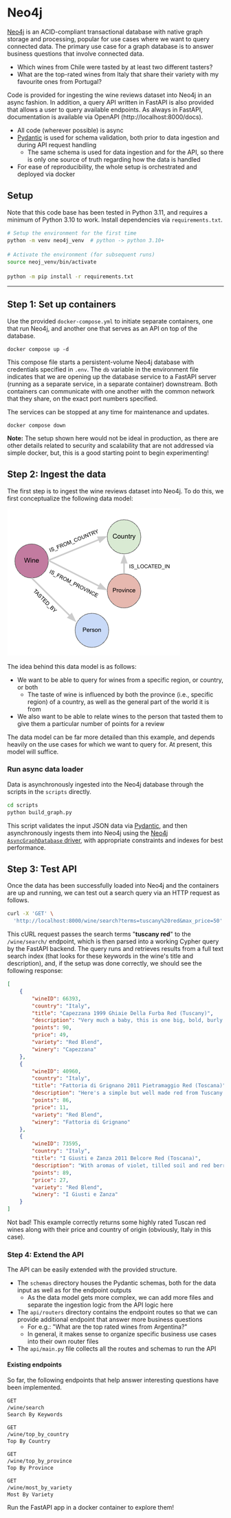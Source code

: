 # Neo4j

[Neo4j](https://neo4j.com/) is an ACID-compliant transactional database with native graph storage and processing, popular for use cases where we want to query connected data. The primary use case for a graph database is to answer business questions that involve connected data.

* Which wines from Chile were tasted by at least two different tasters?
* What are the top-rated wines from Italy that share their variety with my favourite ones from Portugal?

Code is provided for ingesting the wine reviews dataset into Neo4j in an async fashion. In addition, a query API written in FastAPI is also provided that allows a user to query available endpoints. As always in FastAPI, documentation is available via OpenAPI (http://localhost:8000/docs).

* All code (wherever possible) is async
* [Pydantic](https://docs.pydantic.dev) is used for schema validation, both prior to data ingestion and during API request handling
  * The same schema is used for data ingestion and for the API, so there is only one source of truth regarding how the data is handled
* For ease of reproducibility, the whole setup is orchestrated and deployed via docker

## Setup

Note that this code base has been tested in Python 3.11, and requires a minimum of Python 3.10 to work. Install dependencies via `requirements.txt`.

```sh
# Setup the environment for the first time
python -m venv neo4j_venv  # python -> python 3.10+

# Activate the environment (for subsequent runs)
source neoj_venv/bin/activate

python -m pip install -r requirements.txt
```

--- 

## Step 1: Set up containers

Use the provided `docker-compose.yml` to initiate separate containers, one that run Neo4j, and another one that serves as an API on top of the database.

```
docker compose up -d
```

This compose file starts a persistent-volume Neo4j database with credentials specified in `.env`. The `db` variable in the environment file indicates that we are opening up the database service to a FastAPI server (running as a separate service, in a separate container) downstream. Both containers can communicate with one another with the common network that they share, on the exact port numbers specified.

The services can be stopped at any time for maintenance and updates.

```
docker compose down
```

**Note:** The setup shown here would not be ideal in production, as there are other details related to security and scalability that are not addressed via simple docker, but, this is a good starting point to begin experimenting!


## Step 2: Ingest the data

The first step is to ingest the wine reviews dataset into Neo4j. To do this, we first conceptualize the following data model:

![](./assets/data_model.png)

The idea behind this data model is as follows:

* We want to be able to query for wines from a specific region, or country, or both
  * The taste of wine is influenced by both the province (i.e., specific region) of a country, as well as the general part of the world it is from
* We also want to be able to relate wines to the person that tasted them to give them a particular number of points for a review

The data model can be far more detailed than this example, and depends heavily on the use cases for which we want to query for. At present, this model will suffice.

### Run async data loader

Data is asynchronously ingested into the Neo4j database through the scripts in the `scripts` directly.

```sh
cd scripts
python build_graph.py
```

This script validates the input JSON data via [Pydantic](https://docs.pydantic.dev), and then asynchronously ingests them into Neo4j using the [Neo4j `AsyncGraphDatabase` driver](https://neo4j.com/docs/api/python-driver/current/async_api.html), with appropriate constraints and indexes for best performance.

## Step 3: Test API

Once the data has been successfully loaded into Neo4j and the containers are up and running, we can test out a search query via an HTTP request as follows.

```sh
curl -X 'GET' \
  'http://localhost:8000/wine/search?terms=tuscany%20red&max_price=50'
```

This cURL request passes the search terms "**tuscany red**" to the `/wine/search/` endpoint, which is then parsed into a working Cypher query by the FastAPI backend. The query runs and retrieves results from a full text search index (that looks for these keywords in the wine's title and description), and, if the setup was done correctly, we should see the following response:

```json
[
    {
        "wineID": 66393,
        "country": "Italy",
        "title": "Capezzana 1999 Ghiaie Della Furba Red (Tuscany)",
        "description": "Very much a baby, this is one big, bold, burly Cab-Merlot-Syrah blend that's filled to the brim with extracted plum fruit, bitter chocolate and earth. It takes a long time in the glass for it to lose its youthful, funky aromatics, and on the palate things are still a bit scattered. But in due time things will settle and integrate",
        "points": 90,
        "price": 49,
        "variety": "Red Blend",
        "winery": "Capezzana"
    },
    {
        "wineID": 40960,
        "country": "Italy",
        "title": "Fattoria di Grignano 2011 Pietramaggio Red (Toscana)",
        "description": "Here's a simple but well made red from Tuscany that has floral aromas of violet and rose with berry notes. The palate offers bright cherry, red currant and a touch of spice. Pair this with pasta dishes or grilled vegetables.",
        "points": 86,
        "price": 11,
        "variety": "Red Blend",
        "winery": "Fattoria di Grignano"
    },
    {
        "wineID": 73595,
        "country": "Italy",
        "title": "I Giusti e Zanza 2011 Belcore Red (Toscana)",
        "description": "With aromas of violet, tilled soil and red berries, this blend of Sangiovese and Merlot recalls sunny Tuscany. It's loaded with wild cherry flavors accented by white pepper, cinnamon and vanilla. The palate is uplifted by vibrant acidity and fine tannins.",
        "points": 89,
        "price": 27,
        "variety": "Red Blend",
        "winery": "I Giusti e Zanza"
    }
]
```

Not bad! This example correctly returns some highly rated Tuscan red wines along with their price and country of origin (obviously, Italy in this case).

### Step 4: Extend the API

The API can be easily extended with the provided structure.

- The `schemas` directory houses the Pydantic schemas, both for the data input as well as for the endpoint outputs
  - As the data model gets more complex, we can add more files and separate the ingestion logic from the API logic here
- The `api/routers` directory contains the endpoint routes so that we can provide additional endpoint that answer more business questions
  - For e.g.: "What are the top rated wines from Argentina?"
  - In general, it makes sense to organize specific business use cases into their own router files
- The `api/main.py` file collects all the routes and schemas to run the API


#### Existing endpoints

So far, the following endpoints that help answer interesting questions have been implemented.

```
GET
/wine/search
Search By Keywords
```

```
GET
/wine/top_by_country
Top By Country
```

```
GET
/wine/top_by_province
Top By Province
```

```
GET
/wine/most_by_variety
Most By Variety
```

Run the FastAPI app in a docker container to explore them!

